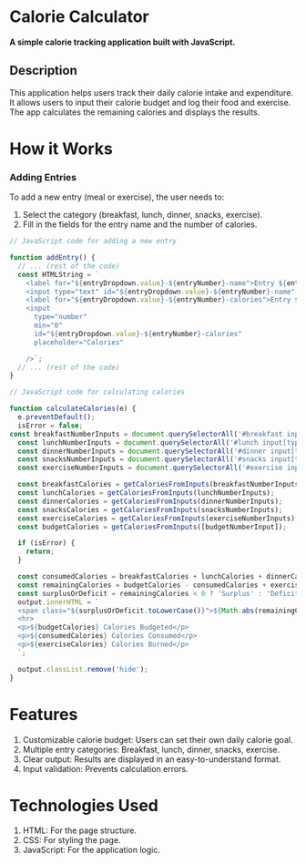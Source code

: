# Calorie Calculator

**A simple calorie tracking application built with JavaScript.**

## Description
This application helps users track their daily calorie intake and expenditure. It allows users to input their calorie budget and log their food and exercise. The app calculates the remaining calories and displays the results.

# How it Works
### Adding Entries
To add a new entry (meal or exercise), the user needs to:
1. Select the category (breakfast, lunch, dinner, snacks, exercise).
2. Fill in the fields for the entry name and the number of calories.

```javascript
// JavaScript code for adding a new entry

function addEntry() {
  // ... (rest of the code)
  const HTMLString = `
    <label for="${entryDropdown.value}-${entryNumber}-name">Entry ${entryNumber} Name</label>
    <input type="text" id="${entryDropdown.value}-${entryNumber}-name" placeholder="Name" />
    <label for="${entryDropdown.value}-${entryNumber}-calories">Entry ${entryNumber} Calories</label>
    <input
      type="number"
      min="0"
      id="${entryDropdown.value}-${entryNumber}-calories"
      placeholder="Calories"   

    />`;
  // ... (rest of the code)
}

// JavaScript code for calculating calories

function calculateCalories(e) {
  e.preventDefault();
  isError = false;
const breakfastNumberInputs = document.querySelectorAll('#breakfast input[type=number]');
  const lunchNumberInputs = document.querySelectorAll('#lunch input[type=number]');
  const dinnerNumberInputs = document.querySelectorAll('#dinner input[type=number]');
  const snacksNumberInputs = document.querySelectorAll('#snacks input[type=number]');
  const exerciseNumberInputs = document.querySelectorAll('#exercise input[type=number]');

  const breakfastCalories = getCaloriesFromInputs(breakfastNumberInputs);
  const lunchCalories = getCaloriesFromInputs(lunchNumberInputs);
  const dinnerCalories = getCaloriesFromInputs(dinnerNumberInputs);
  const snacksCalories = getCaloriesFromInputs(snacksNumberInputs);
  const exerciseCalories = getCaloriesFromInputs(exerciseNumberInputs);
  const budgetCalories = getCaloriesFromInputs([budgetNumberInput]);

  if (isError) {
    return;
  }

  const consumedCalories = breakfastCalories + lunchCalories + dinnerCalories + snacksCalories;
  const remainingCalories = budgetCalories - consumedCalories + exerciseCalories;
  const surplusOrDeficit = remainingCalories < 0 ? 'Surplus' : 'Deficit';
  output.innerHTML = `
  <span class="${surplusOrDeficit.toLowerCase()}">${Math.abs(remainingCalories)} Calorie ${surplusOrDeficit}</span>
  <hr>
  <p>${budgetCalories} Calories Budgeted</p>
  <p>${consumedCalories} Calories Consumed</p>
  <p>${exerciseCalories} Calories Burned</p>
  `;

  output.classList.remove('hide');
}
```

# Features

1. Customizable calorie budget: Users can set their own daily calorie goal.
2. Multiple entry categories: Breakfast, lunch, dinner, snacks, exercise.
3. Clear output: Results are displayed in an easy-to-understand format.
4. Input validation: Prevents calculation errors.

# Technologies Used
1. HTML: For the page structure.
2. CSS: For styling the page.
3. JavaScript: For the application logic.

